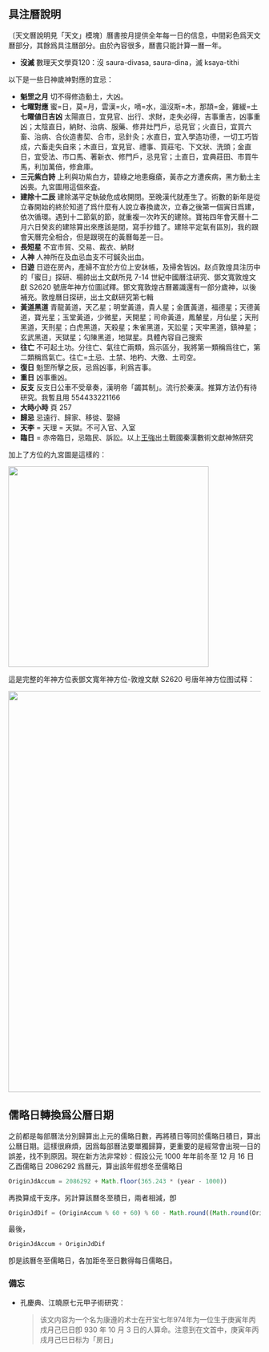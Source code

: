 ## 具注曆說明

〔天文曆說明見「天文」模塊〕曆書按月提供全年每一日的信息，中間彩色爲天文曆部分，其餘爲具注曆部分。由於內容很多，曆書只能計算一曆一年。

- **沒滅** <v>數理天文學</v>頁120：沒 saura-divasa, saura-dina，滅 ksaya-tithi

以下是一些日神歲神對應的宜忌：

*    **魁罡之月** 切不得修造動土，大凶。
*    **七曜對應** 蜜=日，莫=月，雲漢=火，嘀=水，溫沒斯=木，那頡=金，雞緩=土 **七曜値日吉凶** 太陽直日，宜見官、出行、求財，走失必得，吉事重吉，凶事重凶；太陰直日，納財、治病、服藥、修井灶門戶，忌見官；火直日，宜買六畜、治病、合伙造書契、合市，忌針灸；水直日，宜入學造功德，一切工巧皆成，六畜走失自來；木直日，宜見官、禮事、買莊宅、下文狀、洗頭；金直日，宜受法、市口馬、著新衣、修門戶，忌見官；土直日，宜典莊田、市買牛馬，利加萬倍，修倉庫。
*    **三元紫白詩** 上利與功紫白方，碧綠之地患癰瘡，黃赤之方遭疾病，黑方動土主凶喪。九宮圖用這個來査。
*    **建除十二辰** 建除滿平定執破危成收開閉。至晚漢代就產生了。術數的新年是從立春開始的<n>終於知道了爲什麼有人說立春換歲次</n>，立春之後第一個寅日爲建，依次循環。遇到十二節氣的節，就重複一次昨天的建除。<v>寶祐四年會天曆</v>十二月六日癸亥的建除算出來應該是閉，寫手抄錯了。建除平定氣有區別，我的跟會天曆完全相合，但是跟現在的黃曆每差一日。
*    **長短星** 不宜市貿、交易、裁衣、納財
*    **人神** 人神所在及血忌血支不可鍼灸出血。
*    **日遊** 日遊在房內，產婦不宜於方位上安牀帳，及掃舍皆凶。<n>赵贞<v>敦煌具注历中的「蜜日」探研</v>、楊帥<v>出土文獻所見 7-14 世紀中國曆注研究</v>、鄧文寬<v>敦煌文獻 S2620 號唐年神方位圖試釋</v>。鄧文寬<v>敦煌古曆叢識</v>還有一部分歲神，以後補充。<v>敦煌曆日探研</v>，<v>出土文獻研究</v>第七輯</n>
*    **黃道黑道** 青龍黃道，天乙星；明堂黃道，貴人星；金匱黃道，福德星；天德黃道，寶光星；玉堂黃道，少微星，天開星；司命黃道，鳳輦星，月仙星；天刑黑道，天刑星；白虎黑道，天殺星；朱雀黑道，天訟星；天牢黑道，鎮神星；玄武黑道，天獄星；勾陳黑道，地獄星。<n>具體內容自己搜索</n>
*    **往亡** 不可起土功。分往亡、氣往亡兩類，爲示區分，我將第一類稱爲往亡，第二類稱爲氣亡。往亡=土忌、土禁、地杓、大徼、土司空。
*    **復日** 魁罡所擊之辰，忌爲凶事，利爲吉事。
*    **重日** 凶事重凶。
*    **反支** 反支日公車不受章奏，漢明帝「蠲其制」。流行於秦漢。推算方法仍有待研究。我暫且用 554433221166
*    **大時小時** 頁 257
*    **歸忌** 忌遠行、歸家、移徙、娶婦
*    **天李** = 天理 = 天獄。不可入官、入室
*    **臨日** = 赤帝臨日，忌臨民、訴訟。<n>以上<u>王強</u><v>出土戰國秦漢數術文獻神煞研究</v></n>

加上了方位的九宮圖是這樣的：

<img src="https://pic.imgdb.cn/item/609505a7d1a9ae528f461e2f.png" width='400'>

這是完整的年神方位表<n>鄧文寬<v>年神方位-敦煌文献 S2620 号唐年神方位图试释</v></n>：

<img src="https://pic.imgdb.cn/item/60953595d1a9ae528fcb8918.png" width='800'>

## 儒略日轉換爲公曆日期

之前都是每部曆法分別歸算出上元的儒略日數，再將積日等同於儒略日積日，算出公曆日期。這樣很麻煩，因爲每部曆法要單獨歸算，更重要的是經常會出現一日的誤差，找不到原因。現在新方法非常妙：假設公元 1000 年年前冬至 12 月 16 日乙酉儒略日 2086292 爲曆元，算出該年假想冬至儒略日

```javascript
OriginJdAccum = 2086292 + Math.floor(365.243 * (year - 1000))
```

再換算成干支序。另計算該曆冬至積日，兩者相減，卽

```javascript
OriginJdDif = (OriginAccum % 60 + 60) % 60 - Math.round((Math.round(OriginJdAccum) % 60 + 110) % 60.1)
```

最後，

```javascript
OriginJdAccum + OriginJdDif
```

卽是該曆冬至儒略日，各加距冬至日數得每日儒略日。

### 備忘

- 孔慶典、江曉原<v>七元甲子術研究</v>：

  > 该文内容为一个名为康遵的术士在开宝七年<n>974年</n>为一位生于庚寅年丙戌月己巳日<n>卽 930 年 10 月 3 日</n>的人算命。注意到在文首中，庚寅年丙戌月己巳日标为「房日」